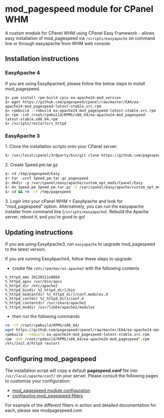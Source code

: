 # mod_pagespeed module for CPanel WHM

A custom module for CPanel WHM using CPanel Easy Framework - allows easy installation of mod_pagespeed via `/scripts/easyapache` on command line or through easyapache from WHM web console.

## Installation instructions

### EasyApache 4
If you are using EasyApache4, please follow the below steps to install mod_pagespeed.
```
$> yum install rpm-build cpio ea-apache24-mod_version
$> wget https://github.com/pagespeed/cpanel/raw/master/EA4/ea-apache24-mod_pagespeed-latest-stable.src.rpm
$> rpmbuild --rebuild ea-apache24-mod_pagespeed-latest-stable.src.rpm
$> rpm -ivh /root/rpmbuild/RPMS/x86_64/ea-apache24-mod_pagespeed-latest-stable.x86_64.rpm
$> /scripts/restartsrv_httpd
```

### EasyApache 3
1\. Clone the installation scripts onto your CPanel server:
```bash
$> /usr/local/cpanel/3rdparty/bin/git clone https://github.com/pagespeed/cpanel.git /tmp/pagespeed/
```

2\. Create Speed.pm.tar.gz
```bash
$> cd /tmp/pagespeed/Easy
$> tar -zcvf Speed.pm.tar.gz pagespeed
$> mkdir -p /var/cpanel/easy/apache/custom_opt_mods/Cpanel/Easy
$> mv Speed.pm Speed.pm.tar.gz -t /var/cpanel/easy/apache/custom_opt_mods/Cpanel/Easy/
$> cd && rm -rf /tmp/pagespeed
```

3\. Login into your cPanel WHM > EasyApache and look for "mod_pagespeed" option. Alternatively, you can run the easyapache installer from command line (`/scripts/easyapache`). Rebuild the Apache server, reboot it, and you're good to go!

## Updating instructions

If you are using EasyApache3, run `easyapache` to upgrade mod_pagespeed to the
latest version.

If you are running EasyApache4, follow these steps to upgrade.

 - create file `/etc/rpm/macros.apache2` with the following contents

 ```
 %_httpd_mmn 20120211x8664
 %_httpd_apxs /usr/bin/apxs
 %_httpd_dir /etc/apache2
 %_httpd_bindir %{_httpd_dir}/bin
 %_httpd_modconfdir %{_httpd_dir}/conf.modules.d
 %_httpd_confdir %{_httpd_dir}/conf.d
 %_httpd_contentdir /usr/share/apache2
 %_httpd_moddir /usr/lib64/apache2/modules
 ```

 - then run the following commands

 ```bash
 rm -rf /root/rpmbuild/RPMS/x86_64/
 wget https://github.com/pagespeed/cpanel/raw/master/EA4/ea-apache24-mod_pagespeed-latest-stable.src.rpm
 rpmbuild --rebuild ea-apache24-mod_pagespeed-latest-stable.src.rpm
 rpm -Uvh /root/rpmbuild/RPMS/x86_64/ea-apache24-mod_pagespeed*.rpm
 /etc/init.d/httpd restart
 ```

## Configuring mod_pagespeed

The installation script will copy a default **pagespeed.conf** file into `/usr/local/apache/conf/` on your server. Please consult the following pages to customize your configuration:

- [mod_pagespeed module configuration](https://developers.google.com/speed/docs/mod_pagespeed/configuration)
- [configuring mod_pagespeed filters](https://developers.google.com/speed/docs/mod_pagespeed/config_filters)

For example of the different filters in action and detailed documentation for each, please see modpagespeed.com
